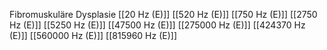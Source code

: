 Fibromuskuläre Dysplasie
[[20 Hz (E)]]
[[520 Hz (E)]]
[[750 Hz (E)]]
[[2750 Hz (E)]]
[[5250 Hz (E)]]
[[47500 Hz (E)]]
[[275000 Hz (E)]]
[[424370 Hz (E)]]
[[560000 Hz (E)]]
[[815960 Hz (E)]]